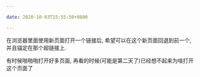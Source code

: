 ```yaml
---

date: 2020-10-03T15:55:50+0800

---
```


在浏览器里面使用新页面打开一个链接后, 希望可以在这个新页面回退到前一个, 并且锚定在那个超链接上.

有时候啪啪啪打开好多页面, 再看的时候(可能是第二天了)已经想不起来为啥打开这个页面了
